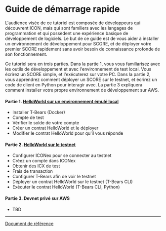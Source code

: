 # Guide de démarrage rapide

L'audience visée de ce tutoriel est composée de développeurs qui découvrent ICON, mais qui sont familiers avec les langages de programmation et qui possèdent une expérience basique de développement de logiciels. Le but de ce guide est de vous aider à installer un environnement de développement pour SCORE, et de déployer votre premier SCORE rapidement sans avoir besoin de connaissance profonde de son fonctionnement.

Ce tutoriel sera en trois parties. Dans la partie 1, vous vous familiarisez avec les outils de développement et avec l'environnement de test local. Vous écrirez un SCORE simple, et l'exécuterez sur votre PC. Dans la partie 2, vous apprendrez comment déployer un SCORE sur le testnet, et écrirez un code de client en Python pour interagir avec. La partie 3 expliquera comment installer votre propre environnement de développement sur AWS.

#### Partie 1. [HelloWorld sur un environnement émulé local](quickstart_p1-fr.md)

- Installer T-Bears (Docker)
- Compte de test
- Vérifier le solde de votre compte
- Créer un contrat HelloWorld et le déployer
- Modifier le contrat HelloWorld pour qu'il vous réponde

#### Partie 2. [HelloWorld sur le testnet](quickstart_p2-fr.md)

- Configurer ICONex pour se connecter au testnet
- Créez un compte dans ICONex
- Obtenir des ICX de test
- Frais de transaction
- Configurer T-Bears afin de voir le testnet
- Déployer un contrat HelloWorld sur le testnet (T-Bears CLI)
- Exécuter le contrat HelloWorld (T-Bears CLI, Python)

#### Partie 3. Devnet privé sur AWS

- TBD

---
[Document de référence](https://github.com/icon-project/icon-project.github.io/tree/b876874deb842cd062059f813ad5918d95d16053)
